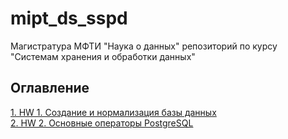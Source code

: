 # mipt_ds_sspd
Магистратура МФТИ "Наука о данных"
репозиторий по курсу "Системам хранения и обработки данных" 

## Оглавление  
[1. HW 1.  Создание и нормализация базы данных](https://github.com/Niktyav/mipt_ds_masters/tree/master/Project_0)  
[2. HW 2. Основные операторы PostgreSQL](https://github.com/Niktyav/mipt_ds_masters/tree/master/Project_1)  
